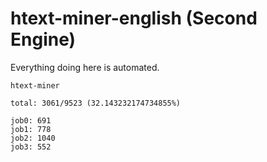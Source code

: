 # htext-miner-english (Second Engine)

Everything doing here is automated.

```
htext-miner

total: 3061/9523 (32.143232174734855%)

job0: 691
job1: 778
job2: 1040
job3: 552
```